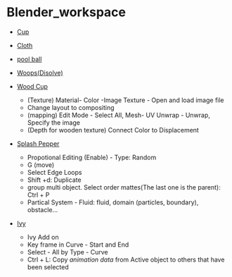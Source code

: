 # Blender_workspace

* [Cup](https://www.youtube.com/watch?v=y__uzGKmxt8)

* [Cloth](https://www.youtube.com/watch?v=Q93pE5jB1Uw)

* [pool ball](https://www.youtube.com/watch?v=csro_0eV0BQ)

* [Woops(Disolve)](https://www.youtube.com/watch?v=Q93pE5jB1Uw)

* [Wood Cup](https://www.youtube.com/watch?v=9PJL0eAuZ_E)
	* (Texture) Material- Color -Image Texture - Open and load image file
	* Change layout to compositing
	* (mapping) Edit Mode - Select All, Mesh- UV Unwrap - Unwrap, Specify the image
	* (Depth for wooden texture) Connect Color to Displacement

* [Splash Pepper](https://www.youtube.com/watch?v=Z-DYaxF_rlk) 
	* Propotional Editing (Enable) - Type: Random
	* G (move)
	* Select Edge Loops 
	* Shift +d: Duplicate
	* group multi object. Select order mattes(The last one is the parent): Ctrl + P 
	* Partical System - Fluid: fluid, domain (particles, boundary), obstacle...

* [Ivy](https://www.youtube.com/watch?v=LshPEGiHsqc)
	* Ivy Add on
	* Key frame in Curve - Start and End
	* Select - All by Type - Curve
	* Ctrl + L: Copy *animation data* from Active object to others that have been selected